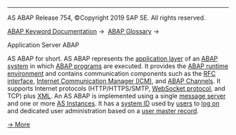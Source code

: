  

* * *

AS ABAP Release 754, ©Copyright 2019 SAP SE. All rights reserved.

[ABAP Keyword Documentation](javascript:call_link\('abenabap.htm'\)) →  [ABAP Glossary](javascript:call_link\('abenabap_glossary.htm'\)) → 

Application Server ABAP

AS ABAP for short. AS ABAP represents the [application layer](javascript:call_link\('abenapplication_layer_glosry.htm'\) "Glossary Entry") of an [ABAP system](javascript:call_link\('abenabap_system_glosry.htm'\) "Glossary Entry") in which [ABAP programs](javascript:call_link\('abenabap_program_glosry.htm'\) "Glossary Entry") are executed. It provides the [ABAP runtime environment](javascript:call_link\('abenabap_runtime_envir_glosry.htm'\) "Glossary Entry") and contains communication components such as the [RFC interface](javascript:call_link\('abenrfc_interface_glosry.htm'\) "Glossary Entry"), [Internet Communication Manager (ICM)](javascript:call_link\('abeninternet_con_man_glosry.htm'\) "Glossary Entry"), and [ABAP Channels](javascript:call_link\('abenabap_channel_glosry.htm'\) "Glossary Entry"). It supports Internet protocols (HTTP/HTTPS/SMTP, [WebSocket protocol](javascript:call_link\('abenwsp_glosry.htm'\) "Glossary Entry"), and TCP) plus [XML](javascript:call_link\('abenxml_glosry.htm'\) "Glossary Entry"). An AS ABAP is implemented using a single [message server](javascript:call_link\('abenmessage_server_glosry.htm'\) "Glossary Entry") and one or more [AS Instances](javascript:call_link\('abenapplication_server_glosry.htm'\) "Glossary Entry"). It has a [system ID](javascript:call_link\('abensystem_id_glosry.htm'\) "Glossary Entry") used by [users](javascript:call_link\('abenuser_glosry.htm'\) "Glossary Entry") to [log on](javascript:call_link\('abenlogon_glosry.htm'\) "Glossary Entry") and dedicated user administration based on a [user master record](javascript:call_link\('abenuser_master_record_glosry.htm'\) "Glossary Entry").

[→ More](javascript:call_link\('abenorganization_of_modules.htm'\))